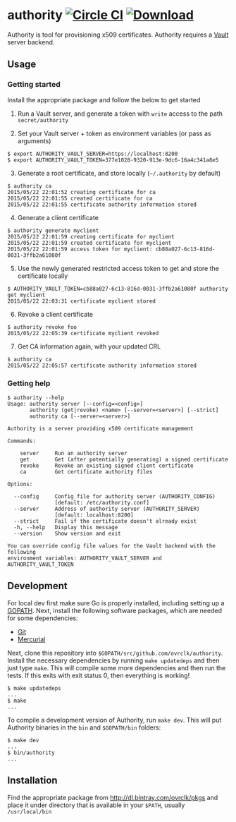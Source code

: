 # authority  [![Circle CI](https://circleci.com/gh/ovrclk/authority.svg?style=svg&circle-token=f69ab359eeea3f0c3c28624267062fbd11f1819f)](https://circleci.com/gh/ovrclk/authority) [ ![Download](https://api.bintray.com/packages/ovrclk/pkgs/authority/images/download.svg) ](https://bintray.com/ovrclk/pkgs/authority/_latestVersion) 

Authority is tool for provisioning x509 certificates. Authority requires a [Vault](https://www.vaultproject.io) server backend.

## Usage

### Getting started

Install the appropriate package and follow the below to get started

1. Run a Vault server, and generate a token with `write` access to the path `secret/authority`

2. Set your Vault server + token as environment variables (or pass as arguments)

  ```
  $ export AUTHORITY_VAULT_SERVER=https://localhost:8200
  $ export AUTHORITY_VAULT_TOKEN=377e1028-9320-913e-9dc6-16a4c341a8e5
  ```

3. Generate a root certificate, and store locally (`~/.authority` by default)

  ```
  $ authority ca
  2015/05/22 22:01:52 creating certificate for ca
  2015/05/22 22:01:55 created certificate for ca
  2015/05/22 22:01:55 certificate authority information stored
  ```

4. Generate a client certificate

  ```
  $ authority generate myclient
  2015/05/22 22:01:59 creating certificate for myclient
  2015/05/22 22:01:59 created certificate for myclient
  2015/05/22 22:01:59 access token for myclient: cb88a027-6c13-816d-0031-3ffb2a61080f
  ```

5. Use the newly generated restricted access token to get and store the certificate locally

  ```
  $ AUTHORITY_VAULT_TOKEN=cb88a027-6c13-816d-0031-3ffb2a61080f authority get myclient
  2015/05/22 22:03:31 certificate myclient stored
  ```

6. Revoke a client certificate

  ```
  $ authority revoke foo
  2015/05/22 22:05:39 certificate myclient revoked
  ```

7. Get CA information again, with your updated CRL

  ```
  $ authority ca
  2015/05/22 22:05:57 certificate authority information stored
  ```

### Getting help

```
$ authority --help
Usage: authority server [--config=<config>]
       authority (get|revoke) <name> [--server=<server>] [--strict]
       authority ca [--server=<server>]

Authority is a server providing x509 certificate management

Commands:

    server     Run an authority server
    get        Get (after potentially generating) a signed certificate
    revoke     Revoke an existing signed client certificate
    ca         Get certificate authority files

Options:

  --config     Config file for authority server (AUTHORITY_CONFIG)
               [default: /etc/authority.conf]
  --server     Address of authority server (AUTHORITY_SERVER)
               [default: localhost:8200]
  --strict     Fail if the certificate doesn't already exist
  -h, --help   Display this message
  --version    Show version and exit

You can override config file values for the Vault backend with the following
environment variables: AUTHORITY_VAULT_SERVER and AUTHORITY_VAULT_TOKEN
```

## Development

For local dev first make sure Go is properly installed, including setting up a [GOPATH](http://golang.org/doc/code.html#GOPATH). Next, install the following software packages, which are needed for some dependencies:

- [Git](http://git-scm.com/)
- [Mercurial](http://mercurial.selenic.com/)

Next, clone this repository into `$GOPATH/src/github.com/ovrclk/authority`. Install the necessary dependencies by running `make updatedeps` and then just type `make`. This will compile some more dependencies and then run the tests. If this exits with exit status 0, then everything is working!

```
$ make updatedeps
...
$ make
...
```

To compile a development version of Authority, run `make dev`. This will put Authority binaries in the `bin` and `$GOPATH/bin` folders:

```
$ make dev
...
$ bin/authority
...
```

## Installation

Find the appropriate package from http://dl.bintray.com/ovrclk/pkgs and place it under directory that is available in your `$PATH`, usually `/usr/local/bin`
